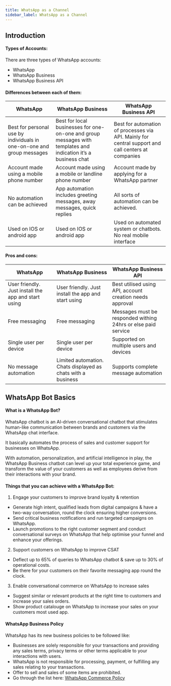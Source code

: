 ```yaml
---
title: WhatsApp as a Channel
sidebar_label: WhatsApp as a Channel
---
```


## Introduction

#### Types of Accounts:

There are three types of WhatsApp accounts:

- WhatsApp
- WhatsApp Business
- WhatsApp Business API

#### Differences between each of them:

| WhatsApp | WhatsApp Business | WhatsApp Business API |
| -------- | -------- | ------- |
| Best for personal use by individuals in one-on-one and group messages | Best for local businesses for one-on-one and group messages with templates and indication it’s a business chat | Best for automation of processes via API. Mainly for central support and call centers at companies |
| Account made using a mobile phone number | Account made using a mobile or landline phone number | Account made by applying for a WhatsApp partner |
| No automation can be achieved | App automation includes greeting messages, away messages, quick replies | All sorts of automation can be achieved. |
| Used on IOS or android app | Used on IOS or android app | Used on automated system or chatbots. No real mobile interface |

#### Pros and cons:

| WhatsApp | WhatsApp Business | WhatsApp Business API |
| -------- | -------- | ------- |
| User friendly. Just install the app and start using | User friendly. Just install the app and start using | Best utilised using API, account creation needs approval |
| Free messaging | Free messaging | Messages must be responded withing 24hrs or else paid service |
| Single user per device | Single user per device | Supported on multiple users and devices |
| No message automation | Limited automation. Chats displayed as chats with a business | Supports complete message automation |

## WhatsApp Bot Basics

#### What is a WhatsApp Bot?

WhatsApp chatbot is an AI-driven conversational chatbot that stimulates human-like communication between brands and customers via the WhatsApp chat interface.

It basically automates the process of sales and customer support for businesses on WhatsApp.

With automation, personalization, and artificial intelligence in play, the WhatsApp Business chatbot can level up your total experience game, and transform the value of your customers as well as employees derive from their interactions with your brand.

#### Things that you can achieve with a WhatsApp Bot:

1. Engage your customers to improve brand loyalty & retention

- Generate high intent, qualified leads from digital campaigns & have a two-way conversation, round the clock ensuring higher conversions.
- Send critical business notifications and run targeted campaigns on WhatsApp.
- Launch promotions to the right customer segment and conduct conversational surveys on WhatsApp that help optimise your funnel and enhance your offerings.

2. Support customers on WhatsApp to improve CSAT

- Deflect up to 65% of queries to WhatsApp chatbot & save up to 30% of operational costs.
- Be there for your customers on their favorite messaging app round the clock.

3. Enable conversational commerce on WhatsApp to increase sales

- Suggest similar or relevant products at the right time to customers and increase your sales orders.
- Show product catalouge on WhatsApp to increase your sales on your customers most used app.

#### WhatsApp Business Policy

WhatsApp has its new business policies to be followed like:

- Businesses are solely responsible for your transactions and providing any sales terms, privacy terms or other terms applicable to your interactions with users.
- WhatsApp is not responsible for processing, payment, or fulfilling any sales relating to your transactions.
- Offer to sell and sales of some items are prohibited.
- Go through the list here: [WhatsApp Commerce Policy](https://www.whatsapp.com/legal/commerce-policy/?lang=en)